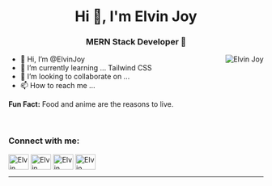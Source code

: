 <h1 align="center">Hi 👋, I'm Elvin Joy</h1>
<h3 align="center">MERN Stack Developer 🌟</h3>

<p><img align="right" src="https://github.com/Adam-pw/Adam-pw/blob/main/animation_500_kxa883sd.gif" alt="Elvin Joy" /></p>

- 👋 Hi, I’m @ElvinJoy
- 🌱 I’m currently learning ... Tailwind CSS
- 💞️ I’m looking to collaborate on ...
- 📫 How to reach me ...

**Fun Fact:** Food and anime are the reasons to live.

<br>

<h3 align="left">Connect with me:</h3>
<p align="left">
  <a href="https://linkedin.com/in/elvinjoy" target="_blank"><img align="center"
      src="https://raw.githubusercontent.com/rahuldkjain/github-profile-readme-generator/master/src/images/icons/Social/linked-in-alt.svg"
      alt="Elvin Joy LinkedIn" height="30" width="40" /></a>
  <a href="https://facebook.com/elvinjoy" target="_blank"><img align="center"
      src="https://raw.githubusercontent.com/rahuldkjain/github-profile-readme-generator/master/src/images/icons/Social/facebook.svg"
      alt="Elvin Joy Facebook" height="30" width="40" /></a>
  <a href="https://instagram.com/_elvinjoy_" target="_blank"><img align="center"
      src="https://raw.githubusercontent.com/rahuldkjain/github-profile-readme-generator/master/src/images/icons/Social/instagram.svg"
      alt="Elvin Joy Instagram" height="30" width="40" /></a>
  <a href="https://www.hackerrank.com/elvinjoy" target="_blank"><img align="center"
      src="https://raw.githubusercontent.com/rahuldkjain/github-profile-readme-generator/master/src/images/icons/Social/hackerrank.svg"
      alt="Elvin Joy HackerRank" height="30" width="40" /></a>
</p>

--------------------------------------------------------------------------

<!-- Add more sections as needed -->

